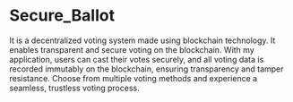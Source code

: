 # Secure_Ballot
It is a decentralized voting system made using blockchain technology.
It enables transparent and secure voting on the blockchain.
With my application, users can cast their votes securely, and all voting data is recorded immutably on the blockchain, ensuring transparency and tamper resistance.
Choose from multiple voting methods and experience a seamless, trustless voting process.
